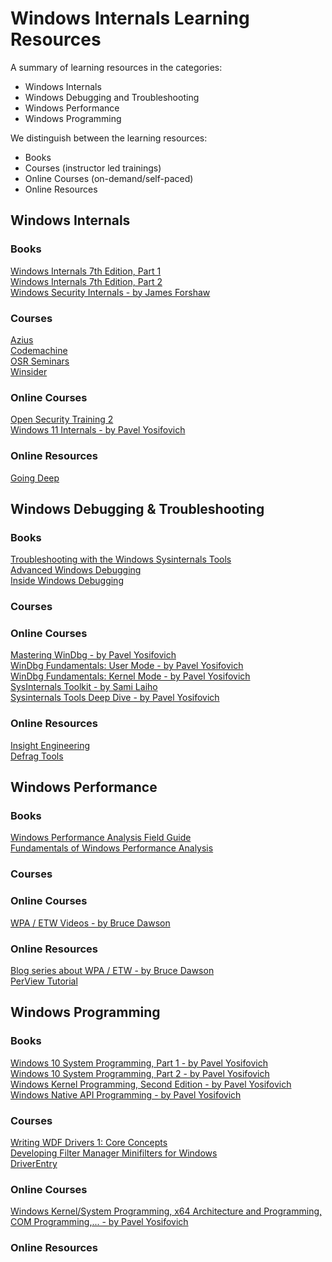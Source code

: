 # Windows Internals Learning Resources

A summary of learning resources in the categories: 
* Windows Internals  
* Windows Debugging and Troubleshooting  
* Windows Performance  
* Windows Programming

We distinguish between the learning resources:  
* Books  
* Courses (instructor led trainings)  
* Online Courses (on-demand/self-paced)  
* Online Resources  


## Windows Internals

### Books
[Windows Internals 7th Edition, Part 1](https://www.amazon.com/Windows-Internals-Part-architecture-management/dp/0735684189)  
[Windows Internals 7th Edition, Part 2](https://www.amazon.com/Windows-Internals-Part-2-7th/dp/0135462401)  
[Windows Security Internals - by James Forshaw](https://nostarch.com/windows-security-internals)

### Courses
[Azius](https://azius.com/)  
[Codemachine](https://codemachine.com/training.html)  
[OSR Seminars](https://www.osr.com/seminars/)  
[Winsider](https://windows-internals.com/)  

### Online Courses
[Open Security Training 2](https://p.ost2.fyi/courses)  
[Windows 11 Internals - by Pavel Yosifovich](https://www.pluralsight.com/paths/windows-11-internals) 

### Online Resources
[Going Deep](https://walkingcat.github.io/ch9-index/?p=Shows_Going+Deep)  

## Windows Debugging & Troubleshooting

### Books
[Troubleshooting with the Windows Sysinternals Tools](https://www.amazon.com/Troubleshooting-Windows-Sysinternals-Tools-2nd/dp/0735684448)  
[Advanced Windows Debugging](https://www.amazon.com/Advanced-Windows-Debugging-Mario-Hewardt/dp/0321374460)  
[Inside Windows Debugging](https://www.amazon.com/Inside-Windows-Debugging-Developer-Reference/dp/0735662789)  

### Courses

### Online Courses
[Mastering WinDbg - by Pavel Yosifovich](https://training.trainsec.net/mastering-windbg)  
[WinDbg Fundamentals: User Mode - by Pavel Yosifovich](https://www.pentesteracademy.com/course?id=52)  
[WinDbg Fundamentals: Kernel Mode - by Pavel Yosifovich](https://www.pentesteracademy.com/course?id=53)  
[SysInternals Toolkit - by Sami Laiho](https://www.pluralsight.com/paths/sysinternals-toolkit-skill)  
[Sysinternals Tools Deep Dive - by Pavel Yosifovich](https://training.trainsec.net/sysinternals-tools-deep-dive-1)  

### Online Resources
[Insight Engineering](https://github.com/DebugPrivilege/InsightEngineering/tree/main)  
[Defrag Tools](https://learn.microsoft.com/en-us/shows/defrag-tools/)  

## Windows Performance

### Books
[Windows Performance Analysis Field Guide](https://www.amazon.com/Windows-Performance-Analysis-Field-Guide/dp/0124167012)  
[Fundamentals of Windows Performance Analysis](https://leanpub.com/perfbook)  

### Courses

### Online Courses
[WPA / ETW Videos - by Bruce Dawson](https://www.wintellectnow.com/Home/CourseLibrary)  

### Online Resources
[Blog series about WPA / ETW - by Bruce Dawson](https://tinyurl.com/etwcentral)  
[PerView Tutorial](https://walkingcat.github.io/ch9-index/?p=Series_PerfView-Tutorial)  

## Windows Programming

### Books
[Windows 10 System Programming, Part 1 - by Pavel Yosifovich](https://leanpub.com/windows10systemprogramming)  
[Windows 10 System Programming, Part 2 - by Pavel Yosifovich](https://leanpub.com/windows10systemprogrammingpart2)  
[Windows Kernel Programming, Second Edition - by Pavel Yosifovich](https://leanpub.com/windowskernelprogrammingsecondedition)  
[Windows Native API Programming - by Pavel Yosifovich](https://leanpub.com/windowsnativeapiprogramming)  

### Courses
[Writing WDF Drivers 1: Core Concepts](https://www.osr.com/seminars/wdf-drivers/)  
[Developing Filter Manager Minifilters for Windows](https://www.osr.com/seminars/minifilters/)  
[DriverEntry](https://driverentry.com.br/)  

### Online Courses
[Windows Kernel/System Programming, x64 Architecture and Programming, COM Programming,... - by Pavel Yosifovich](https://training.trainsec.net/windows-internals-and-programming)  

### Online Resources